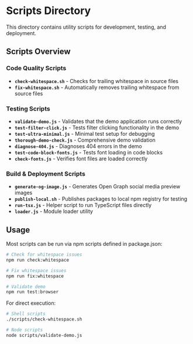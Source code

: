 # Scripts Directory

This directory contains utility scripts for development, testing, and deployment.

## Scripts Overview

### Code Quality Scripts

- **`check-whitespace.sh`** - Checks for trailing whitespace in source files
- **`fix-whitespace.sh`** - Automatically removes trailing whitespace from source files

### Testing Scripts

- **`validate-demo.js`** - Validates that the demo application runs correctly
- **`test-filter-click.js`** - Tests filter clicking functionality in the demo
- **`test-ultra-minimal.js`** - Minimal test setup for debugging
- **`thorough-demo-check.js`** - Comprehensive demo validation
- **`diagnose-404.js`** - Diagnoses 404 errors in the demo
- **`test-code-block-fonts.js`** - Tests font loading in code blocks
- **`check-fonts.js`** - Verifies font files are loaded correctly

### Build & Deployment Scripts

- **`generate-og-image.js`** - Generates Open Graph social media preview images
- **`publish-local.sh`** - Publishes packages to local npm registry for testing
- **`run-tsx.js`** - Helper script to run TypeScript files directly
- **`loader.js`** - Module loader utility

## Usage

Most scripts can be run via npm scripts defined in package.json:

```bash
# Check for whitespace issues
npm run check:whitespace

# Fix whitespace issues
npm run fix:whitespace

# Validate demo
npm run test:browser
```

For direct execution:
```bash
# Shell scripts
./scripts/check-whitespace.sh

# Node scripts
node scripts/validate-demo.js
```